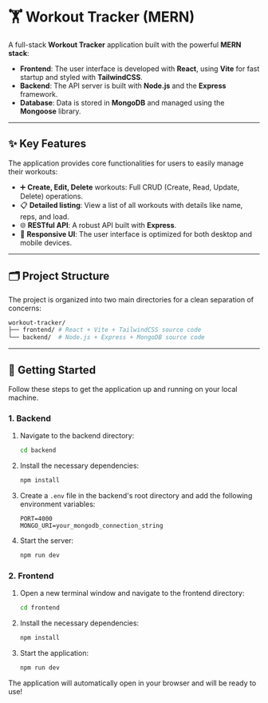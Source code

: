 
# 🏋️ Workout Tracker (MERN)

A full-stack **Workout Tracker** application built with the powerful **MERN stack**:

* **Frontend**: The user interface is developed with **React**, using **Vite** for fast startup and styled with **TailwindCSS**.
* **Backend**: The API server is built with **Node.js** and the **Express** framework.
* **Database**: Data is stored in **MongoDB** and managed using the **Mongoose** library.

---

## ✨ Key Features

The application provides core functionalities for users to easily manage their workouts:

* ➕ **Create, Edit, Delete** workouts: Full CRUD (Create, Read, Update, Delete) operations.
* 📋 **Detailed listing**: View a list of all workouts with details like name, reps, and load.
* 🌐 **RESTful API**: A robust API built with **Express**.
* 🎨 **Responsive UI**: The user interface is optimized for both desktop and mobile devices.

---

## 🗂 Project Structure

The project is organized into two main directories for a clean separation of concerns:

```bash
workout-tracker/
├── frontend/ # React + Vite + TailwindCSS source code
└── backend/  # Node.js + Express + MongoDB source code
```
---

## 🚀 Getting Started

Follow these steps to get the application up and running on your local machine.

### 1. Backend

1.  Navigate to the backend directory:
    ```bash
    cd backend
    ```
2.  Install the necessary dependencies:
    ```bash
    npm install
    ```
3.  Create a `.env` file in the backend's root directory and add the following environment variables:
    ```env
    PORT=4000
    MONGO_URI=your_mongodb_connection_string
    ```
4.  Start the server:
    ```bash
    npm run dev
    ```

### 2. Frontend

1.  Open a new terminal window and navigate to the frontend directory:
    ```bash
    cd frontend
    ```
2.  Install the necessary dependencies:
    ```bash
    npm install
    ```
3.  Start the application:
    ```bash
    npm run dev
    ```

The application will automatically open in your browser and will be ready to use!
